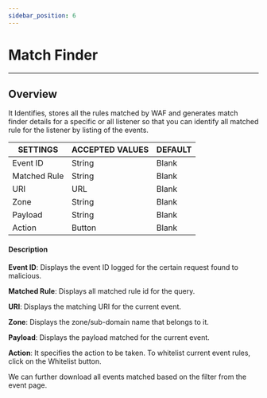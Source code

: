 ```yaml
---
sidebar_position: 6
---
```

# Match Finder

---

## **Overview**

It Identifies, stores all the rules matched by WAF and generates match finder details for a specific or all listener so that you can identify all matched rule for the listener by listing of the events.

| SETTINGS     | ACCEPTED VALUES | DEFAULT |
|--------------|-----------------|---------|
| Event ID     | String          | Blank   |
| Matched Rule | String          | Blank   |
| URI          | URL             | Blank   |
| Zone         | String          | Blank   |
| Payload      | String          | Blank   |
| Action       | Button          | Blank   |

#### **Description**

**Event ID**: Displays the event ID logged for the certain request found to malicious.

**Matched Rule**: Displays all matched rule id for the query. 

**URI**: Displays the matching URI for the current event.

**Zone**: Displays the zone/sub-domain name that belongs to it.

**Payload**: Displays the payload matched for the current event.

**Action**: It specifies the action to be taken. To whitelist current event rules, click on the Whitelist button.

We can further download all events matched based on the filter from the event page.